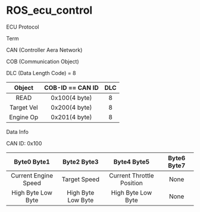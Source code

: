 # ROS_ecu_control

ECU Protocol

Term 

CAN (Controller Aera Network)

COB (Communication Object)

DLC (Data Length Code) = 8

|Object  |COB-ID == CAN ID  |DLC
|:---:|:---:|:---:|
|READ|0x100(4 byte)|8|
|Target Vel|0x200(4 byte)|8|
|Engine Op|0x201(4 byte)|8|

Data Info

CAN ID: 0x100

|Byte0  Byte1|Byte2  Byte3|Byte4  Byte5|Byte6  Byte7
|:---:|:---:|:---:|:---:|
|Current Engine Speed|Target Speed|Current Throttle Position|None
|High Byte Low Byte|High Byte Low Byte|High Byte Low Byte|None|

